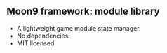 ## Moon9 framework: module library
- A lightweight game module state manager.
- No dependencies.
- MIT licensed.
